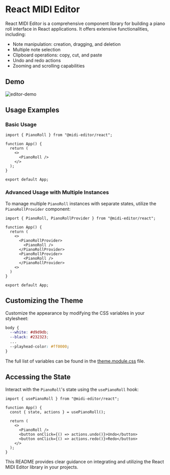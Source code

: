 # React MIDI Editor

React MIDI Editor is a comprehensive component library for building a piano roll interface in React applications. It offers extensive functionalities, including:

- Note manipulation: creation, dragging, and deletion
- Multiple note selection
- Clipboard operations: copy, cut, and paste
- Undo and redo actions
- Zooming and scrolling capabilities

## Demo

![editor-demo](https://github.com/chanyatfu/wavy/assets/45863731/3472af1d-c721-47e0-8b49-50ba18a7ef2b)

## Usage Examples

### Basic Usage

```tsx
import { PianoRoll } from "@midi-editor/react";

function App() {
  return (
    <>
      <PianoRoll />
    </>
  );
}

export default App;
```

### Advanced Usage with Multiple Instances

To manage multiple `PianoRoll` instances with separate states, utilize the `PianoRollProvider` component:

```tsx
import { PianoRoll, PianoRollProvider } from "@midi-editor/react";

function App() {
  return (
    <>
      <PianoRollProvider>
        <PianoRoll />
      </PianoRollProvider>
      <PianoRollProvider>
        <PianoRoll />
      </PianoRollProvider>
    <>
  )
}

export default App;
```

## Customizing the Theme

Customize the appearance by modifying the CSS variables in your stylesheet:

```css
body {
  --white: #d9d9db;
  --black: #232323;
  ...
  --playhead-color: #ff0000;
}
```

The full list of variables can be found in the [theme.module.css](https://github.com/chanyatfu/react-midi-editor/blob/main/packages/react-piano-roll/src/theme.module.css) file.

## Accessing the State

Interact with the `PianoRoll`'s state using the `usePianoRoll` hook:

```tsx
import { usePianoRoll } from "@midi-editor/react";

function App() {
  const { state, actions } = usePianoRoll();

  return (
    <>
      <PianoRoll />
      <button onClick={() => actions.undo()}>Undo</button>
      <button onClick={() => actions.redo()}>Redo</button>
    </>
  );
}
```

This README provides clear guidance on integrating and utilizing the React MIDI Editor library in your projects.
